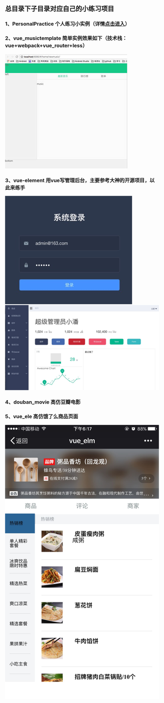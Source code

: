 ## 总目录下子目录对应自己的小练习项目

### 1、PersonalPractice 个人练习小实例（详情[点击进入](https://github.com/xueyeqing/VueDemo/tree/master/PersonalPractice)）

### 2、vue_musictemplate 简单实例效果如下（技术栈：vue+webpack+vue_router+less）
  ![](https://github.com/xueyeqing/VueDemo/blob/master/vue_musictemplate/static/24.pic.jpg)
  
### 3、vue-element 用vue写管理后台，主要参考大神的开源项目，以此来练手
 ![](https://github.com/xueyeqing/VueDemo/blob/master/vue-element/static/27.pic.jpg)  ![](https://github.com/xueyeqing/VueDemo/blob/master/vue-element/static/28.pic.jpg)
 
### 4、douban_movie 高仿豆瓣电影

### 5、vue_ele 高仿饿了么商品页面
 ![](https://github.com/xueyeqing/VueDemo/blob/master/vue_elm/static/a.jpg)